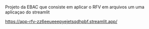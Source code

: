 Projeto da EBAC que consiste em aplicar o RFV em arquivos um uma aplicaçao do streamlit

https://app-rfv-zz6eeueeepyejetsqdhpbf.streamlit.app/
